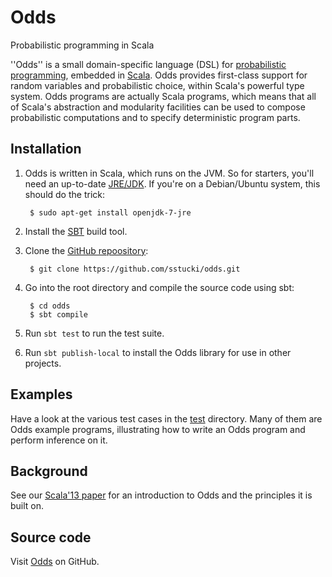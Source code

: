 Odds
====

Probabilistic programming in Scala

''Odds'' is a small domain-specific language (DSL) for
[probabilistic programming](http://probabilistic-programming.org/),
embedded in [Scala](http://scala-lang.org/).  Odds provides
first-class support for random variables and probabilistic choice,
within Scala's powerful type system.  Odds programs are actually Scala
programs, which means that all of Scala's abstraction and modularity
facilities can be used to compose probabilistic computations and to
specify deterministic program parts.


Installation
------------

1. Odds is written in Scala, which runs on the JVM.  So for starters,
   you'll need an up-to-date [JRE/JDK](http://openjdk.java.net/).  If
   you're on a Debian/Ubuntu system, this should do the trick:

        $ sudo apt-get install openjdk-7-jre

2. Install the [SBT](http://www.scala-sbt.org/) build tool.

3. Clone the [GitHub repoository](https://github.com/sstucki/odds):

        $ git clone https://github.com/sstucki/odds.git

4. Go into the root directory and compile the source code using sbt:

        $ cd odds
        $ sbt compile

5. Run `sbt test` to run the test suite.

6. Run `sbt publish-local` to install the Odds library for use in
   other projects.


Examples
--------

Have a look at the various test cases in the
[test](https://github.com/sstucki/odds/test) directory.  Many of them
are Odds example programs, illustrating how to write an Odds program
and perform inference on it.


Background
----------

See our [Scala'13 paper](http://dx.doi.org/10.1145/2489837.2489848)
for an introduction to Odds and the principles it is built on.


Source code
-----------

Visit [Odds](https://github.com/sstucki/odds) on GitHub.
